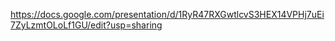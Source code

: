 https://docs.google.com/presentation/d/1RyR47RXGwtlcvS3HEX14VPHj7uEi7ZyLzmtOLoLf1GU/edit?usp=sharing
